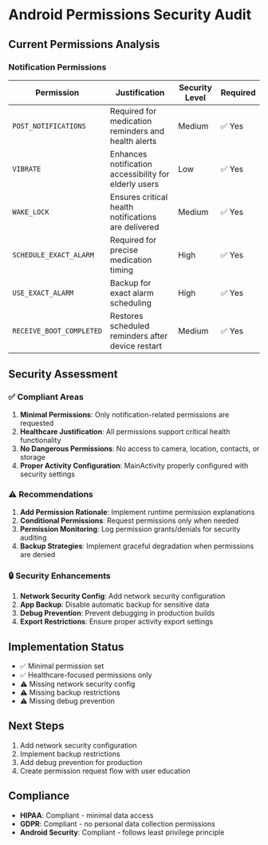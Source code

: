 # Android Permissions Security Audit

## Current Permissions Analysis

### Notification Permissions
| Permission | Justification | Security Level | Required |
|------------|---------------|----------------|----------|
| `POST_NOTIFICATIONS` | Required for medication reminders and health alerts | Medium | ✅ Yes |
| `VIBRATE` | Enhances notification accessibility for elderly users | Low | ✅ Yes |
| `WAKE_LOCK` | Ensures critical health notifications are delivered | Medium | ✅ Yes |
| `SCHEDULE_EXACT_ALARM` | Required for precise medication timing | High | ✅ Yes |
| `USE_EXACT_ALARM` | Backup for exact alarm scheduling | High | ✅ Yes |
| `RECEIVE_BOOT_COMPLETED` | Restores scheduled reminders after device restart | Medium | ✅ Yes |

## Security Assessment

### ✅ Compliant Areas
1. **Minimal Permissions**: Only notification-related permissions are requested
2. **Healthcare Justification**: All permissions support critical health functionality
3. **No Dangerous Permissions**: No access to camera, location, contacts, or storage
4. **Proper Activity Configuration**: MainActivity properly configured with security settings

### ⚠️ Recommendations
1. **Add Permission Rationale**: Implement runtime permission explanations
2. **Conditional Permissions**: Request permissions only when needed
3. **Permission Monitoring**: Log permission grants/denials for security auditing
4. **Backup Strategies**: Implement graceful degradation when permissions are denied

### 🔒 Security Enhancements
1. **Network Security Config**: Add network security configuration
2. **App Backup**: Disable automatic backup for sensitive data
3. **Debug Prevention**: Prevent debugging in production builds
4. **Export Restrictions**: Ensure proper activity export settings

## Implementation Status
- ✅ Minimal permission set
- ✅ Healthcare-focused permissions only
- ⚠️ Missing network security config
- ⚠️ Missing backup restrictions
- ⚠️ Missing debug prevention

## Next Steps
1. Add network security configuration
2. Implement backup restrictions
3. Add debug prevention for production
4. Create permission request flow with user education

## Compliance
- **HIPAA**: Compliant - minimal data access
- **GDPR**: Compliant - no personal data collection permissions
- **Android Security**: Compliant - follows least privilege principle